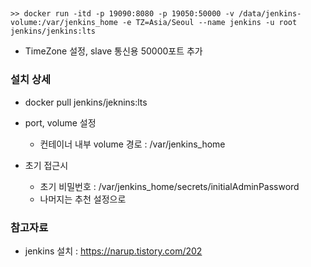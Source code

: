 ##
```
>> docker run -itd -p 19090:8080 -p 19050:50000 -v /data/jenkins-volume:/var/jenkins_home -e TZ=Asia/Seoul --name jenkins -u root jenkins/jenkins:lts
```
- TimeZone 설정, slave 통신용 50000포트 추가

### 설치 상세
- docker pull jenkins/jeknins:lts
- port, volume 설정
	- 컨테이너 내부 volume 경로 : /var/jenkins_home
	
- 초기 접근시
	- 초기 비밀번호 : /var/jenkins_home/secrets/initialAdminPassword
	- 나머지는 추천 설정으로

### 참고자료
- jenkins 설치 : https://narup.tistory.com/202
